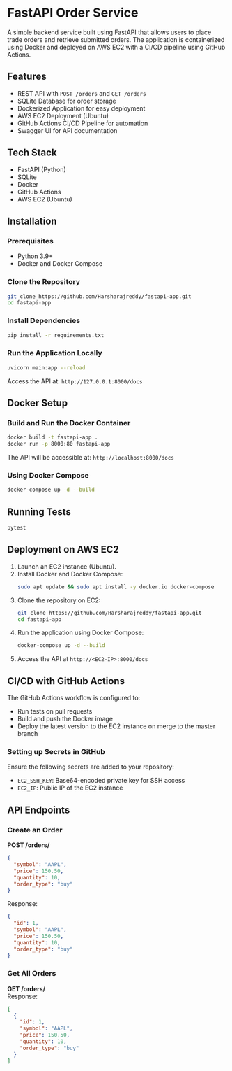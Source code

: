 # FastAPI Order Service  

A simple backend service built using FastAPI that allows users to place trade orders and retrieve submitted orders. The application is containerized using Docker and deployed on AWS EC2 with a CI/CD pipeline using GitHub Actions.  

## Features  
- REST API with `POST /orders` and `GET /orders`  
- SQLite Database for order storage  
- Dockerized Application for easy deployment  
- AWS EC2 Deployment (Ubuntu)  
- GitHub Actions CI/CD Pipeline for automation  
- Swagger UI for API documentation  

## Tech Stack  
- FastAPI (Python)  
- SQLite  
- Docker  
- GitHub Actions  
- AWS EC2 (Ubuntu)  

## Installation  

### Prerequisites  
- Python 3.9+  
- Docker and Docker Compose  

### Clone the Repository  
```sh
git clone https://github.com/Harsharajreddy/fastapi-app.git
cd fastapi-app
```

### Install Dependencies  
```sh
pip install -r requirements.txt
```

### Run the Application Locally  
```sh
uvicorn main:app --reload
```
Access the API at: `http://127.0.0.1:8000/docs`  

## Docker Setup  

### Build and Run the Docker Container  
```sh
docker build -t fastapi-app .
docker run -p 8000:80 fastapi-app
```
The API will be accessible at: `http://localhost:8000/docs`  

### Using Docker Compose  
```sh
docker-compose up -d --build
```

## Running Tests  
```sh
pytest
```

## Deployment on AWS EC2  

1. Launch an EC2 instance (Ubuntu).  
2. Install Docker and Docker Compose:  
   ```sh
   sudo apt update && sudo apt install -y docker.io docker-compose
   ```
3. Clone the repository on EC2:  
   ```sh
   git clone https://github.com/Harsharajreddy/fastapi-app.git
   cd fastapi-app
   ```
4. Run the application using Docker Compose:  
   ```sh
   docker-compose up -d --build
   ```
5. Access the API at `http://<EC2-IP>:8000/docs`  

## CI/CD with GitHub Actions  

The GitHub Actions workflow is configured to:  
- Run tests on pull requests  
- Build and push the Docker image  
- Deploy the latest version to the EC2 instance on merge to the master branch  

### Setting up Secrets in GitHub  
Ensure the following secrets are added to your repository:  
- `EC2_SSH_KEY`: Base64-encoded private key for SSH access  
- `EC2_IP`: Public IP of the EC2 instance  

## API Endpoints  

### Create an Order  
**POST /orders/**  
```json
{
  "symbol": "AAPL",
  "price": 150.50,
  "quantity": 10,
  "order_type": "buy"
}
```
Response:  
```json
{
  "id": 1,
  "symbol": "AAPL",
  "price": 150.50,
  "quantity": 10,
  "order_type": "buy"
}
```

### Get All Orders  
**GET /orders/**  
Response:  
```json
[
  {
    "id": 1,
    "symbol": "AAPL",
    "price": 150.50,
    "quantity": 10,
    "order_type": "buy"
  }
]
```
